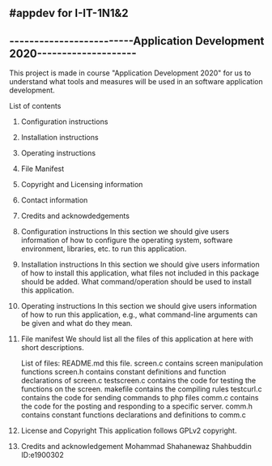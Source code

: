 #appdev for I-IT-1N1&2
-------------------------------------------------------------------------
-------------------------Application Development 2020--------------------
------------------------------------------------------------------------

This project is made in course "Application Development 2020" for us to 
understand what tools and measures will be used in an software application 
development.

List of contents
1. Configuration instructions
2. Installation instructions
3. Operating instructions
4. File Manifest
5. Copyright and Licensing information
6. Contact information
7. Credits and acknowdedgements



1. Configuration instructions
	In this section we should give users information of how to configure
	the operating system, software environment, libraries, etc. to 
	run this application.
2. Installation instructions
	In this section we should give users information of how to install
	this application, what files not included in this package should be
	added. What command/operation should be used to install this 
	application.
3. Operating instructions
	In this section we should give users information of how to run this
	application, e.g., what command-line arguments can be given and 
	what do they mean.

4. File manifest
	We should list all the files of this application at here with short
	descriptions.

	List of files:
	README.md		this file.
	screen.c		contains screen manipulation functions
	screen.h		contains constant definitions and function declarations of screen.c
	testscreen.c	contains the code for testing the functions on the screen.
	makefile		contains the compiling rules
	testcurl.c		contains the code for sending commands to php files
	comm.c			contains the code for the posting and responding to a specific server.
	comm.h			contains constant functions declarations and definitions 
	to comm.c

5. License and Copyright
	This application follows GPLv2 copyright.

6. Credits and acknowledgement
	Mohammad Shahanewaz Shahbuddin
	ID:e1900302	 

